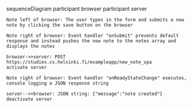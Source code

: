 sequenceDiagram
    participant browser
    participant server

    Note left of browser: The user types in the form and submits a new note by clicking the save button on the browser 

    Note right of browser: Event handler "onSubmit" prevents default response and instead pushes the new note to the notes array and displays the notes

    browser->>server: POST https://studies.cs.helsinki.fi/exampleapp/new_note_spa
    activate server

    Note right of browser: Event handler "onReadyStateChange" executes, console logging a JSON response string 

    server-->>browser: JSON string: {"message":"note created"}
    deactivate server